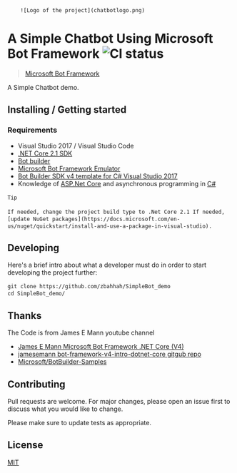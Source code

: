 		![Logo of the project](chatbotlogo.png)

# A Simple Chatbot Using Microsoft Bot Framework ![CI status](https://img.shields.io/badge/build-passing-brightgreen.svg)
> [Microsoft Bot Framework](https://dev.botframework.com/)

A Simple Chatbot demo.

## Installing / Getting started

### Requirements
* Visual Studio 2017 / Visual Studio Code
* [.NET Core 2.1 SDK](https://www.microsoft.com/net/download)
* [Bot builder](https://github.com/Microsoft/BotBuilder)
* [Microsoft Bot Framework Emulator](https://github.com/Microsoft/BotFramework-Emulator/releases)
* [Bot Builder SDK v4 template for C# Visual Studio 2017](https://botbuilder.myget.org/feed/aitemplates/package/vsix/BotBuilderV4.fbe0fc50-a6f1-4500-82a2-189314b7bea2)
* Knowledge of [ASP.Net Core](https://docs.microsoft.com/en-us/aspnet/core/?view=aspnetcore-2.1) and asynchronous programming in [C#](https://docs.microsoft.com/en-us/dotnet/csharp/programming-guide/concepts/async/index)


```shell
Tip

If needed, change the project build type to .Net Core 2.1 If needed, [update NuGet packages](https://docs.microsoft.com/en-us/nuget/quickstart/install-and-use-a-package-in-visual-studio).

```

## Developing

Here's a brief intro about what a developer must do in order to start developing
the project further:

```shell
git clone https://github.com/zbahhah/SimpleBot_demo
cd SimpleBot_demo/

```

## Thanks

The Code is from James E Mann youtube channel
* [James E Mann Microsoft Bot Framework .NET Core (V4)](https://www.youtube.com/playlist?list=PLgF-CyaX1p3EGrRFze2DB5XWvBz1uwNhd)
* [jamesemann bot-framework-v4-intro-dotnet-core gitgub repo](https://github.com/jamesemann/bot-framework-v4-intro-dotnet-core)
* [Microsoft/BotBuilder-Samples](https://github.com/Microsoft/BotBuilder-Samples)

## Contributing
Pull requests are welcome. For major changes, please open an issue first to discuss what you would like to change.

Please make sure to update tests as appropriate.

## License
[MIT](https://choosealicense.com/licenses/mit/)
